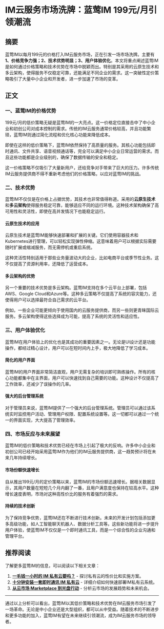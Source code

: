 # IM云服务市场洗牌：蓝莺IM 199元/月引领潮流

## 摘要

蓝莺IM以每月199元的价格打入IM云服务市场，正在引发一场市场洗牌。主要有**1、价格竞争力强；2、技术优势明显；3、用户体验优化**。本文将重点阐述蓝莺IM是如何通过价格策略和技术优势在市场中脱颖而出。特别是其采用的云原生技术和多云架构，使得服务不仅稳定可靠，还能满足不同企业的需求。这一突破性定价策略吸引了大量中小企业和开发者，进一步加速了市场的变革。

## 正文

### 一、蓝莺IM的价格优势

199元/月的低价策略无疑是蓝莺IM的一大亮点。这一价格定位直接击中了中小企业和初创公司对成本控制的需求。传统的IM云服务通常价格较高，并且功能繁琐，蓝莺IM则通过简化流程和优化核心功能来降低成本。

即使在这样的低价策略下，蓝莺IM依然保持了高质量的服务。其核心功能包括即时通讯、文件共享、语音视频通话等，完全可以满足中小企业日常运营的需求。而且这些功能都是企业级别的，确保了数据传输的安全和稳定。

这一价格策略不仅吸引了大量新用户，还给竞争对手带来了巨大的压力。许多传统IM云服务提供商不得不重新考虑他们的价格策略，以应对蓝莺IM的挑战。

### 二、技术优势

蓝莺IM不仅仅是在价格上占据优势，其技术也非常值得称道。采用的**云原生技术**和**多云架构**使得服务稳定可靠，能够适应不同的运行环境。这种技术架构确保了高可用性和灵活性，即使在高并发情况下也能稳定运行。

#### 云原生技术的应用

云原生技术是蓝莺IM能够快速部署和扩展的关键。它们使用容器技术和Kubernetes进行管理，可以轻松实现弹性伸缩。这意味着用户可以根据实际需要随时扩展或缩减服务，而无需停机或重启系统。

这种灵活性特别适用于那些业务量波动大的企业，比如电商平台或季节性业务。这不仅提高了资源利用率，还降低了运营成本。

#### 多云架构的优势

另一个重要的技术优势是多云架构。蓝莺IM支持在多个云平台上部署，包括AWS、Google Cloud和Azure等。这种多云策略不仅提高了系统的容灾能力，还使得用户可以选择最符合自己需求的云平台。

例如，一些企业可能更倾向于使用国内的云服务提供商，而另一些则更青睐国际云服务。多云架构使得这些选择成为可能，提高了系统的灵活性和适应性。

### 三、用户体验优化

蓝莺IM在用户体验上的优化也是其成功的重要因素之一。无论是UI设计还是功能操作，都经过精心设计，用户可以在短时间内上手，极大地降低了学习成本。

#### 简化的用户界面

蓝莺IM的用户界面非常简洁直观，用户无需复杂的培训即可熟练操作。所有的核心功能都集中在主界面，用户可以快速找到自己需要的功能。这种设计不仅提高了工作效率，还减少了误操作的几率。

#### 强大的后台管理系统

对于管理员来说，蓝莺IM提供了一个强大的后台管理系统。管理员可以通过该系统实时监控用户活动、管理用户权限、配置系统设置等。这一切都可以通过一个统一的界面实现，大大提高了管理效率。

### 四、市场反应与未来展望

蓝莺IM的低价策略和技术优势已经在市场上引起了极大的反响。许多中小企业和初创公司已经开始采用蓝莺IM作为他们的IM云服务提供商，这一趋势预计将在未来几年持续增长。

#### 市场份额快速增长

自从推出199元/月的定价策略以来，蓝莺IM的市场份额迅速增长。据相关数据显示，其用户数量在短短几个月内翻了一番，且用户满意度也保持在较高水平。这种增长速度表明，市场对这种高性价比的服务有着强烈的需求。

#### 持续的技术创新

为了保持竞争优势，蓝莺IM还在不断进行技术创新。未来的开发计划包括添加更多高级功能，如人工智能聊天机器人、数据分析工具等。这些新功能将进一步提升用户体验，使蓝莺IM不仅仅是一个即时通讯工具，而是一个综合性的企业沟通和管理平台。

## 推荐阅读

了解更多蓝莺IM的信息，可以阅读以下相关文章：

1. **[一毛钱一小时的 IM 私有云要吗？](https://www.lanyingim.com/articles/product-and-technologies/want-an-im-private-cloud-for-a-dime-an-hour.html)** - 探讨私有云的性价比和实施方案。
2. **[十分钟安装一套即时通讯 IM 私有云](https://www.lanyingim.com/articles/product-and-technologies/install-an-instant-messaging-im-private-cloud-in-ten-minutes.html)** - 详细介绍如何快速部署IM私有云系统。
3. **[从云市场 Marketplace 到光盘行动](https://www.lanyingim.com/articles/product-and-technologies/from-cloud-marketplace-to-compact-disk.html)** - 分析云市场的发展趋势和未来机会。

---

通过以上分析可以看出，蓝莺IM以其低价策略和技术优势在IM云服务市场引发了一场革命。无论是中小企业还是大型组织，都可以从中受益。随着技术的不断进步和更多功能的加入，蓝莺IM有望在未来继续引领潮流，成为IM云服务市场的领导者。
